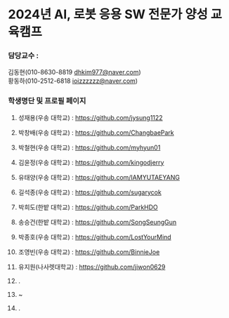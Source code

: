 
# 2024년 AI, 로봇 응용 SW 전문가 양성 교육캠프 ##
### 담당교수 : 
   김동현(010-8630-8819 dhkim977@naver.com)   
   황동하(010-2512-6818 ioizzzzzz@naver.com)
 
### 학생명단 및 프로필 페이지 
1. 성재용(우송   대학교) :  https://github.com/jysung1122
2. 박창배(우송   대학교) :  https://github.com/ChangbaePark
3. 박철현(우송   대학교) :  https://github.com/myhyun01
4. 김윤정(우송   대학교) :  https://github.com/kingodjerry
5. 유태양(우송   대학교) :  https://github.com/IAMYUTAEYANG
6. 길석종(우송   대학교) :  https://github.com/sugarycok
7. 박희도(한밭   대학교) :  https://github.com/ParkHDO
8. 송승건(한밭   대학교) :  https://github.com/SongSeungGun
9. 박종호(우송   대학교) :  https://github.com/LostYourMind
10. 조영빈(우송  대학교) :  https://github.com/BinnieJoe
11. 유지원(나사렛대학교) : https://github.com/jiwon0629
12. .
13. ~



38. .
